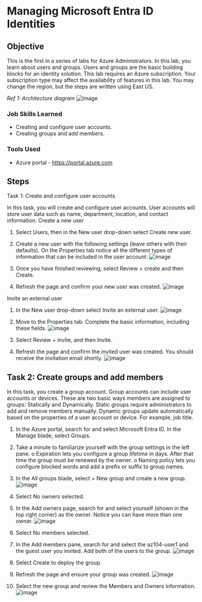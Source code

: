 # Managing Microsoft Entra ID Identities

## Objective

This is the first in a series of labs for Azure Administrators. In this lab, you learn about users and groups. Users and groups are the basic building blocks for an identity solution.
This lab requires an Azure subscription. Your subscription type may affect the availability of features in this lab. You may change the region, but the steps are written using East US.

*Ref 1: Architecture diagram*
 ![image](https://github.com/user-attachments/assets/fcc1f05d-7d59-48ff-825b-ab15d56bca9a)


### Job Skills Learned

- Creating and configure user accounts.
- Creating groups and add members.

### Tools Used

- Azure portal - https://portal.azure.com

## Steps

Task 1: Create and configure user accounts

In this task, you will create and configure user accounts. User accounts will store user data such as name, department, location, and contact information.
Create a new user
1.	Select Users, then in the New user drop-down select Create new user.
2.	Create a new user with the following settings (leave others with their defaults). On the Properties tab notice all the different types of information that can be included in the user account.
![image](https://github.com/user-attachments/assets/40a4507e-80ee-467c-be14-df8efa189ee1)
 
3.	Once you have finished reviewing, select Review + create and then Create.
4.	Refresh the page and confirm your new user was created.
![image](https://github.com/user-attachments/assets/8d4ceab9-6b5c-45ee-b5b2-3b6727b228d2)


Invite an external user
1.	In the New user drop-down select Invite an external user.
![image](https://github.com/user-attachments/assets/2b90544b-1697-4bee-ba2d-ae34c2ae28bd)

2.	Move to the Properties tab. Complete the basic information, including these fields.
![image](https://github.com/user-attachments/assets/b36b6f43-b6ed-4297-a193-a4e339b9bc35)

3.	Select Review + invite, and then Invite.
4.	Refresh the page and confirm the invited user was created. You should receive the invitation email shortly.
![image](https://github.com/user-attachments/assets/76c586fe-6cb9-4b4d-b5e6-8da038e3c374)


## Task 2: Create groups and add members

In this task, you create a group account. Group accounts can include user accounts or devices. These are two basic ways members are assigned to groups: Statically and Dynamically. Static groups require administrators to add and remove members manually. Dynamic groups update automatically based on the properties of a user account or device. For example, job title.

1.	In the Azure portal, search for and select Microsoft Entra ID. In the Manage blade, select Groups.
2.	Take a minute to familiarize yourself with the group settings in the left pane.
o	Expiration lets you configure a group lifetime in days. After that time the group must be renewed by the owner.
o	Naming policy lets you configure blocked words and add a prefix or suffix to group names.
3.	In the All groups blade, select + New group and create a new group.
![image](https://github.com/user-attachments/assets/1b84171b-b90d-4819-aa08-ce8a5574b968)

4.	Select No owners selected.
5.	In the Add owners page, search for and select yourself (shown in the top right corner) as the owner. Notice you can have more than one owner.
![image](https://github.com/user-attachments/assets/c3ce35ed-80ec-4ebe-9281-b5ab7c41afb6)

6.	Select No members selected.
7.	In the Add members pane, search for and select the az104-user1 and the guest user you invited. Add both of the users to the group.
![image](https://github.com/user-attachments/assets/d4d00192-f9f5-4ca3-9724-9bc195b197bd)
  
8.	Select Create to deploy the group.
9.	Refresh the page and ensure your group was created.
![image](https://github.com/user-attachments/assets/9b428ec0-456a-4095-9228-8fac4cb12bc3)
 
11.	Select the new group and review the Members and Owners information.
![image](https://github.com/user-attachments/assets/16524e78-1489-471a-ac91-6fce262af70a)



